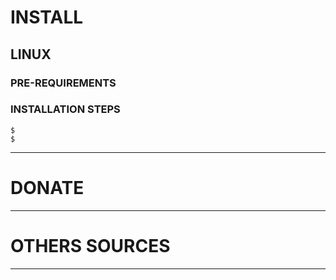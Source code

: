 # INSTALL 


## LINUX


### PRE-REQUIREMENTS


### INSTALLATION STEPS

```
$
$
```


------

# DONATE


------

# OTHERS SOURCES


------
